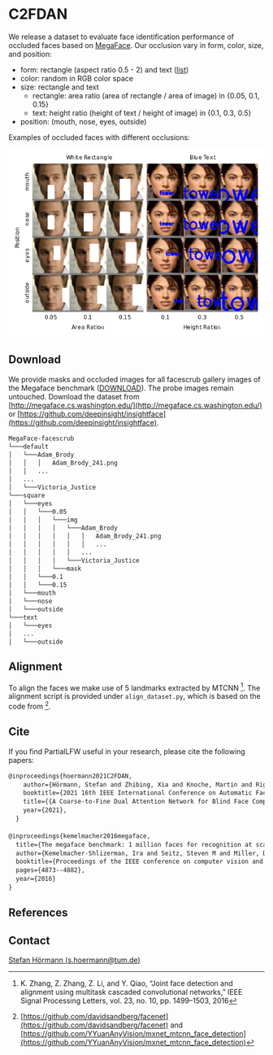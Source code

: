 # C2FDAN 

We release a dataset to evaluate face identification performance of occluded faces based on [MegaFace](http://megaface.cs.washington.edu/). Our occlusion vary in form, color, size, and position:
- form: rectangle (aspect ratio 0.5 - 2) and text ([list](https://raw.githubusercontent.com/sindresorhus/mnemonic-words/master/words.json))
- color: random in RGB color space
- size: rectangle and text
  - rectangle: area ratio (area of rectangle / area of image) in {0.05, 0.1, 0.15} 
  - text: height ratio (height of text / height of image) in {0.1, 0.3, 0.5} 
- position: (mouth, nose, eyes, outside)



Examples of occluded faces with different occlusions:

![dataset](https://github.com/stefhoer/C2FDAN/raw/main/ressources/dataset.png)

## Download

We provide masks and occluded images for all facescrub gallery images of the Megaface benchmark ([DOWNLOAD](https://webdisk.ads.mwn.de/Handlers/AnonymousDownload.ashx?folder=18e2eac4&path=Datenbanken/C2FDAN-MegaFace-FaceScrub-occluded.zip)). The probe images remain untouched. Download the dataset from [http://megaface.cs.washington.edu/](http://megaface.cs.washington.edu/) or [https://github.com/deepinsight/insightface](https://github.com/deepinsight/insightface).

```shell
MegaFace-facescrub
└───default
│   └───Adam_Brody
│   │   │   Adam_Brody_241.png
│   │   ...
│   ...
│   └───Victoria_Justice
└───square
│   └───eyes
│   │   └───0.05
│   │   │   └───img
│   │   │   │   └───Adam_Brody
│   │   │   │   │   │   Adam_Brody_241.png
│   │   │   │   │   │   ...
│   │   │   │   │   ...
│   │   │   │   └───Victoria_Justice
│   │   │   └───mask
│   │   └───0.1
│   │   └───0.15
│   └───mouth
│   └───nose
│   └───outside
└───text
│   └───eyes
│   ...
│   └───outside
```

## Alignment

To align the faces we make use of 5 landmarks extracted by MTCNN [^1].  The alignment script is provided under  `align_dataset.py`, which is based on the code from  [^2].


## Cite

If you find PartialLFW useful in your research, please cite the following papers:

~~~tex
@inproceedings{hoermann2021C2FDAN,
    author={Hörmann, Stefan and Zhibing, Xia and Knoche, Martin and Rigoll, Gerhard},
    booktitle={2021 16th IEEE International Conference on Automatic Face and Gesture Recognition (FG 2021)}, 
    title={{A Coarse-to-Fine Dual Attention Network for Blind Face Completion}}, 
    year={2021},
  }

@inproceedings{kemelmacher2016megaface,
  title={The megaface benchmark: 1 million faces for recognition at scale},
  author={Kemelmacher-Shlizerman, Ira and Seitz, Steven M and Miller, Daniel and Brossard, Evan},
  booktitle={Proceedings of the IEEE conference on computer vision and pattern recognition},
  pages={4873--4882},
  year={2016}
}
~~~

## References

[^1]: K. Zhang, Z. Zhang, Z. Li, and Y. Qiao, “Joint face detection and alignment using multitask cascaded convolutional networks,” IEEE Signal Processing Letters, vol. 23, no. 10, pp. 1499–1503, 2016

[^2]: [https://github.com/davidsandberg/facenet](https://github.com/davidsandberg/facenet) and [https://github.com/YYuanAnyVision/mxnet_mtcnn_face_detection](https://github.com/YYuanAnyVision/mxnet_mtcnn_face_detection)



## Contact

[Stefan Hörmann (s.hoermann@tum.de)](mailto:s.hoermann@tum.de)
